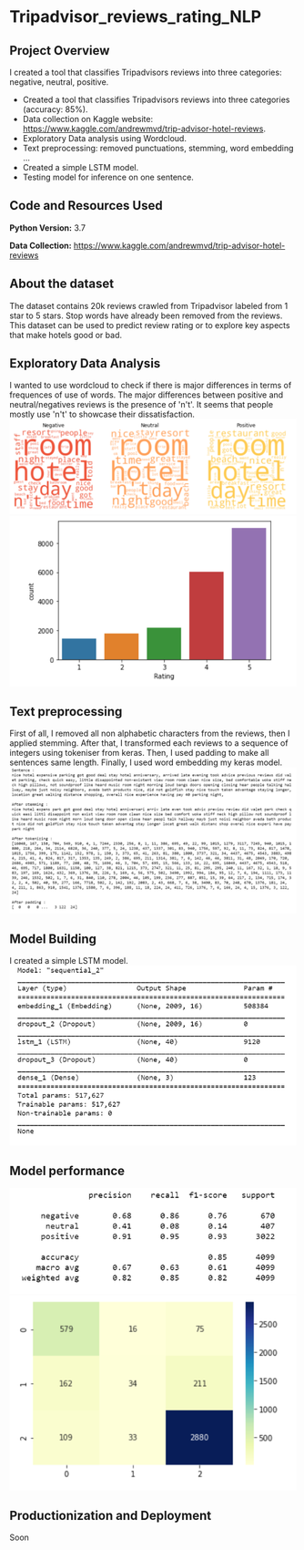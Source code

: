 # Tripadvisor_reviews_rating_NLP

## Project Overview

I created a tool that classifies Tripadvisors reviews into three categories: negative, neutral, positive.

*   Created a tool that classifies Tripadvisors reviews into three categories (accuracy: 85%).
*   Data collection on Kaggle website: https://www.kaggle.com/andrewmvd/trip-advisor-hotel-reviews.
*   Exploratory Data analysis using Wordcloud.
*   Text preprocessing: removed punctuations, stemming, word embedding ...
*   Created a simple LSTM model.
*   Testing model for inference on one sentence.


## Code and Resources Used

**Python Version:** 3.7

**Data Collection:** https://www.kaggle.com/andrewmvd/trip-advisor-hotel-reviews

## About the dataset

The dataset contains 20k reviews crawled from Tripadvisor labeled from 1 star to 5 stars. Stop words have already been removed from the reviews. This dataset can be used to predict review rating or to explore key aspects that make hotels good or bad.

## Exploratory Data Analysis

I wanted to use wordcloud to check if there is major differences in terms of frequences of use of words. The major differences between positive and neutral/negatives reviews is the presence of 'n't'. It seems that people mostly use 'n't' to showcase their dissatisfaction. 
![alt text](https://github.com/gaetanlop/Tripadvisor_reviews_rating_NLP/blob/main/images/wordcloud.PNG)
![alt text](https://github.com/gaetanlop/Tripadvisor_reviews_rating_NLP/blob/main/images/ratings_counts.PNG)

## Text preprocessing

First of all, I removed all non alphabetic characters from the reviews, then I applied stemming. After that, I transformed each reviews to a sequence of integers using tokeniser from keras. Then, I used padding to make all sentences same length. Finally, I used word embedding my keras model.
![alt text](https://github.com/gaetanlop/Tripadvisor_reviews_rating_NLP/blob/main/images/examples.PNG)

## Model Building

I created a simple LSTM model.
![alt text](https://github.com/gaetanlop/Tripadvisor_reviews_rating_NLP/blob/main/images/my_model.PNG)

## Model performance

![alt text](https://github.com/gaetanlop/Tripadvisor_reviews_rating_NLP/blob/main/images/classification_report.PNG)
![alt text](https://github.com/gaetanlop/Tripadvisor_reviews_rating_NLP/blob/main/images/confusion_matrix.PNG)

## Productionization and Deployment
Soon
